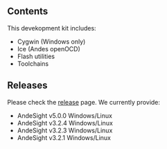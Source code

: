 ## Contents

This devekopment kit includes:

* Cygwin (Windows only)
* Ice (Andes openOCD)
* Flash utilities
* Toolchains

## Releases

Please check the [release](https://github.com/andestech/Andes-Development-Kit/releases) page.  We currently provide:

* AndeSight v5.0.0 Windows/Linux
* AndeSight v3.2.4 Windows/Linux
* AndeSight v3.2.3 Windows/Linux
* AndeSight v3.2.1 Windows/Linux
